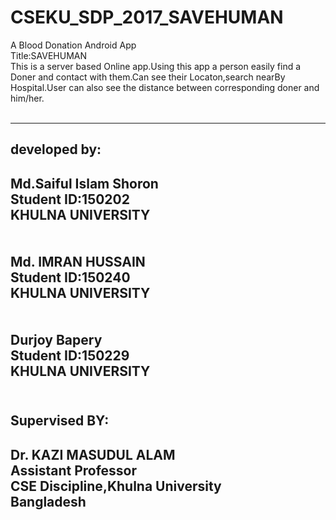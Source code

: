 # CSEKU_SDP_2017_SAVEHUMAN<br>
A Blood Donation Android App<br>
Title:SAVEHUMAN<br>
This is a server based Online app.Using this app a person easily find a Doner and contact with them.Can see their Locaton,search nearBy Hospital.User can also see the distance between corresponding doner and him/her.<br><br>

---------------------------
developed by:
---------------------------
Md.Saiful Islam Shoron<br>
Student ID:150202<br>
KHULNA UNIVERSITY<br>
<br><br>
Md. IMRAN HUSSAIN<br>
Student ID:150240<br>
KHULNA UNIVERSITY<br>
<br><br>
Durjoy Bapery<br>
Student ID:150229<br>
KHULNA UNIVERSITY<br><br>
----------------------------
Supervised BY:
----------------------------
Dr. KAZI MASUDUL ALAM<br>
Assistant Professor<br>
CSE Discipline,Khulna University<br>
Bangladesh<br>
----------------------------

